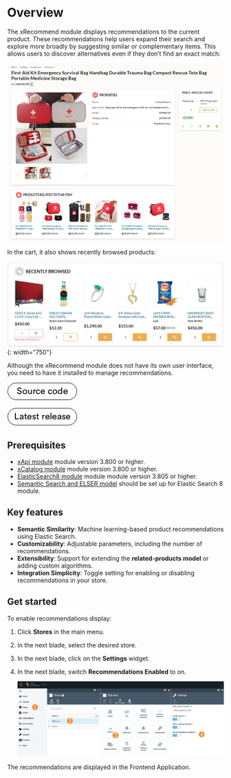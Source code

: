 
# Overview

The xRecommend module displays recommendations to the current product. These recommendations help users expand their search and explore more broadly by suggesting similar or complementary items. This allows users to discover alternatives even if they don’t find an exact match:

![Recommendations](media/recommendations.png)

In the cart, it also shows recently browsed products:

![Recently browsed products](media/recently-browsed-products.png){: width="750"}

Although the xRecommend module does not have its own user interface, you need to have it installed to manage recommendations. 

[![Source code](media/source_code.png)](https://github.com/VirtoCommerce/vc-module-x-recommend)

[![Download](media/latest_release.png)](https://github.com/VirtoCommerce/vc-module-x-recommend/releases)

## Prerequisites

* [xApi module](https://github.com/VirtoCommerce/vc-module-x-api) module version 3.800 or higher.
* [xCatalog module](https://github.com/VirtoCommerce/vc-module-x-catalog) module version 3.800 or higher.
* [ElasticSearch8 module](https://github.com/VirtoCommerce/vc-module-elastic-search-8) module module version 3.805 or higher.
* [Semantic Search and ELSER model](https://github.com/VirtoCommerce/vc-module-elastic-search-8?tab=readme-ov-file#semantic-search-and-elser-model-setup) should be set up for Elastic Search 8 module.

## Key features

* **Semantic Similarity**: Machine learning-based product recommendations using Elastic Search.
* **Customizability**: Adjustable parameters, including the number of recommendations.
* **Extensibility**: Support for extending the **related-products model** or adding custom algorithms.
* **Integration Simplicity**: Toggle setting for enabling or disabling recommendations in your store.

## Get started

To enable recommendations display:

1. Click **Stores** in the main menu.
1. In the next blade, select the desired store.
1. In the next blade, click on the **Settings** widget.
1. In the next blade, switch **Recommendations Enabled** to on.

    ![Recommendations on](media/enable-recommendations.png)

The recommendations are displayed in the Frontend Application.

